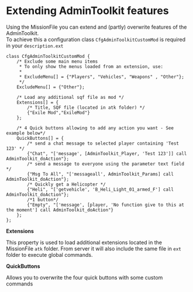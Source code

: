 # Extending AdminToolkit features

Using the MissionFile you can extend and (partly) overwrite features of the AdminToolkit.<br />
To achieve this a configuration class `CfgAdminToolkitCustomMod` is required in your `description.ext`
 
```
class CfgAdminToolkitCustomMod {
	/* Exclude some main menu items
	 * To only show the menus loaded from an extension, use:
	 * 
	 * ExcludeMenu[] = {"Players", "Vehicles", "Weapons" , "Other"};
	 */
	ExcludeMenu[] = {"Other"};
	
	/* Load any additional sqf file as mod */
	Extensions[] = {
		/* Title, SQF file (located in atk folder) */
		{"Exile Mod","ExileMod"}
	};

	/* 4 Quick buttons allowing to add any action you want - See example below*/
	QuickButtons[] = {
		/* send a chat message to selected player containing 'Test 123' */
		{"Chat", "['message', [AdminToolkit_Player, 'Test 123']] call AdminToolkit_doAction"};
		/* send a message to everyone using the parameter text field */
		{"Msg To All", "['messageall', AdminToolkit_Params] call AdminToolkit_doAction"};
		/* Quickly get a Helicopter */
		{"Heli", "['getvehicle', 'B_Heli_Light_01_armed_F'] call AdminToolkit_doAction"};
		/*1 button*/
		{"Empty", "['message', [player, 'No function give to this at the moment'] call AdminToolkit_doAction"}
	};
};
```

**Extensions**

This property is used to load additional extensions located in the MissionFile `atk` folder.
From server it will also include the same file in `ext` folder to execute global commands.

**QuickButtons**

Allows you to overwrite the four quick buttons with some custom commands




